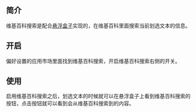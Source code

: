 ## 简介

维基百科搜索是配合[悬浮盒子](/floatbox)实现的，在维基百科里面搜索当前划选文本的信息。

## 开启

偏好设置的应用市场里面找到维基百科搜索，开启维基百科搜索右侧的开关。

## 使用

启用维基百科搜索之后，划选文本的时候就可以在悬浮盒子上看到维基百科搜索的按钮，点击按钮就可以看到会从维基百科搜索到的内容。
